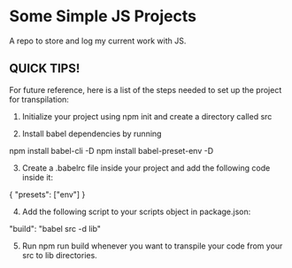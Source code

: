 # Some Simple JS Projects #
 A repo to store and log my current work with JS.


## QUICK TIPS! ##
For future reference, here is a list of the steps needed to set up the project for transpilation:

1. Initialize your project using npm init and create a directory called src

2. Install babel dependencies by running

npm install babel-cli -D
npm install babel-preset-env -D

3. Create a .babelrc file inside your project and add the following code inside it:

{
  "presets": ["env"]
}

4. Add the following script to your scripts object in package.json:

"build": "babel src -d lib"

5. Run npm run build whenever you want to transpile your code from your src to lib directories.
